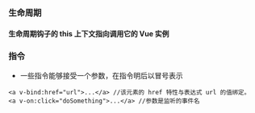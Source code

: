 ### 生命周期
#### 生命周期钩子的 this 上下文指向调用它的 Vue 实例
### 指令
+ 一些指令能够接受一个参数，在指令明后以冒号表示
```
<a v-bind:href="url">...</a> //该元素的 href 特性与表达式 url 的值绑定。
<a v-on:click="doSomething">...</a> //参数是监听的事件名
```